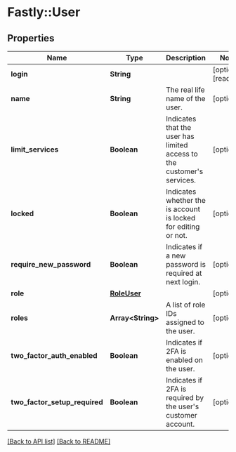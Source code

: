 # Fastly::User

## Properties

| Name | Type | Description | Notes |
| ---- | ---- | ----------- | ----- |
| **login** | **String** |  | [optional][readonly] |
| **name** | **String** | The real life name of the user. | [optional] |
| **limit_services** | **Boolean** | Indicates that the user has limited access to the customer&#39;s services. | [optional] |
| **locked** | **Boolean** | Indicates whether the is account is locked for editing or not. | [optional] |
| **require_new_password** | **Boolean** | Indicates if a new password is required at next login. | [optional] |
| **role** | [**RoleUser**](RoleUser.md) |  | [optional] |
| **roles** | **Array&lt;String&gt;** | A list of role IDs assigned to the user. | [optional] |
| **two_factor_auth_enabled** | **Boolean** | Indicates if 2FA is enabled on the user. | [optional] |
| **two_factor_setup_required** | **Boolean** | Indicates if 2FA is required by the user&#39;s customer account. | [optional] |

[[Back to API list]](../../README.md#endpoints) [[Back to README]](../../README.md)

